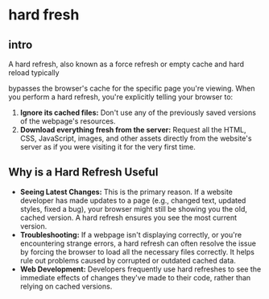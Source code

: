 # hard fresh
## intro
A hard refresh, also known as a force refresh or empty cache and hard reload typically 

bypasses the browser's cache for the specific page you're viewing. When you perform a hard refresh, you're explicitly telling your browser to:

1.  **Ignore its cached files:** Don't use any of the previously saved versions of the webpage's resources.
2.  **Download everything fresh from the server:** Request all the HTML, CSS, JavaScript, images, and other assets directly from the website's server as if you were visiting it for the very first time.

## Why is a Hard Refresh Useful

-   **Seeing Latest Changes:** This is the primary reason. If a website developer has made updates to a page (e.g., changed text, updated styles, fixed a bug), your browser might still be showing you the old, cached version. A hard refresh ensures you see the most current version.
-   **Troubleshooting:** If a webpage isn't displaying correctly, or you're encountering strange errors, a hard refresh can often resolve the issue by forcing the browser to load all the necessary files correctly. It helps rule out problems caused by corrupted or outdated cached data.
-   **Web Development:** Developers frequently use hard refreshes to see the immediate effects of changes they've made to their code, rather than relying on cached versions.
